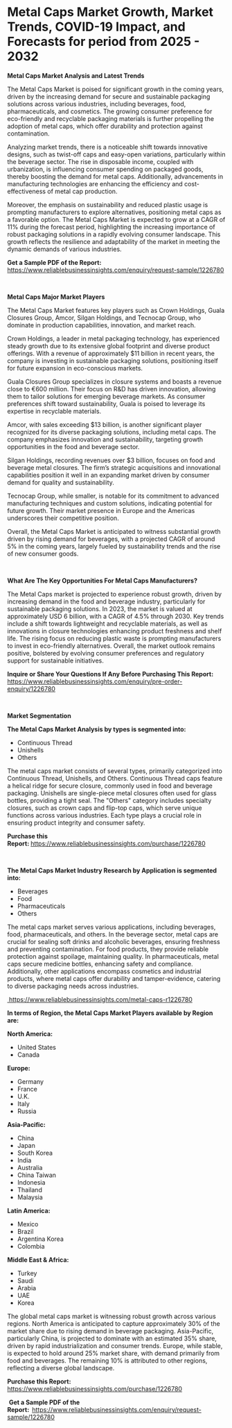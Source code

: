 <p><h1>Metal Caps Market Growth, Market Trends, COVID-19 Impact, and Forecasts for period from 2025 - 2032</h1></p><p><strong>Metal Caps Market Analysis and Latest Trends</strong></p>
<p><p>The Metal Caps Market is poised for significant growth in the coming years, driven by the increasing demand for secure and sustainable packaging solutions across various industries, including beverages, food, pharmaceuticals, and cosmetics. The growing consumer preference for eco-friendly and recyclable packaging materials is further propelling the adoption of metal caps, which offer durability and protection against contamination.</p><p>Analyzing market trends, there is a noticeable shift towards innovative designs, such as twist-off caps and easy-open variations, particularly within the beverage sector. The rise in disposable income, coupled with urbanization, is influencing consumer spending on packaged goods, thereby boosting the demand for metal caps. Additionally, advancements in manufacturing technologies are enhancing the efficiency and cost-effectiveness of metal cap production.</p><p>Moreover, the emphasis on sustainability and reduced plastic usage is prompting manufacturers to explore alternatives, positioning metal caps as a favorable option. The Metal Caps Market is expected to grow at a CAGR of 11% during the forecast period, highlighting the increasing importance of robust packaging solutions in a rapidly evolving consumer landscape. This growth reflects the resilience and adaptability of the market in meeting the dynamic demands of various industries.</p></p>
<p><strong>Get a Sample PDF of the Report:&nbsp;</strong> <a href="https://www.reliablebusinessinsights.com/enquiry/request-sample/1226780?utm_campaign=2278&utm_medium=2&utm_source=Github&utm_content=ia&utm_term=19042025&utm_id=metal-caps">https://www.reliablebusinessinsights.com/enquiry/request-sample/1226780</a></p>
<p>&nbsp;</p>
<p><strong>Metal Caps Major Market Players</strong></p>
<p><p>The Metal Caps Market features key players such as Crown Holdings, Guala Closures Group, Amcor, Silgan Holdings, and Tecnocap Group, who dominate in production capabilities, innovation, and market reach.</p><p>Crown Holdings, a leader in metal packaging technology, has experienced steady growth due to its extensive global footprint and diverse product offerings. With a revenue of approximately $11 billion in recent years, the company is investing in sustainable packaging solutions, positioning itself for future expansion in eco-conscious markets.</p><p>Guala Closures Group specializes in closure systems and boasts a revenue close to €600 million. Their focus on R&D has driven innovation, allowing them to tailor solutions for emerging beverage markets. As consumer preferences shift toward sustainability, Guala is poised to leverage its expertise in recyclable materials.</p><p>Amcor, with sales exceeding $13 billion, is another significant player recognized for its diverse packaging solutions, including metal caps. The company emphasizes innovation and sustainability, targeting growth opportunities in the food and beverage sector.</p><p>Silgan Holdings, recording revenues over $3 billion, focuses on food and beverage metal closures. The firm’s strategic acquisitions and innovational capabilities position it well in an expanding market driven by consumer demand for quality and sustainability.</p><p>Tecnocap Group, while smaller, is notable for its commitment to advanced manufacturing techniques and custom solutions, indicating potential for future growth. Their market presence in Europe and the Americas underscores their competitive position.</p><p>Overall, the Metal Caps Market is anticipated to witness substantial growth driven by rising demand for beverages, with a projected CAGR of around 5% in the coming years, largely fueled by sustainability trends and the rise of new consumer goods.</p></p>
<p>&nbsp;</p>
<p><strong>What Are The Key Opportunities For Metal Caps Manufacturers?</strong></p>
<p><p>The Metal Caps market is projected to experience robust growth, driven by increasing demand in the food and beverage industry, particularly for sustainable packaging solutions. In 2023, the market is valued at approximately USD 6 billion, with a CAGR of 4.5% through 2030. Key trends include a shift towards lightweight and recyclable materials, as well as innovations in closure technologies enhancing product freshness and shelf life. The rising focus on reducing plastic waste is prompting manufacturers to invest in eco-friendly alternatives. Overall, the market outlook remains positive, bolstered by evolving consumer preferences and regulatory support for sustainable initiatives.</p></p>
<p><strong>Inquire or Share Your Questions If Any Before Purchasing This Report:</strong> <a href="https://www.reliablebusinessinsights.com/enquiry/pre-order-enquiry/1226780?utm_campaign=2278&utm_medium=2&utm_source=Github&utm_content=ia&utm_term=19042025&utm_id=metal-caps">https://www.reliablebusinessinsights.com/enquiry/pre-order-enquiry/1226780</a></p>
<p>&nbsp;</p>
<p><strong>Market Segmentation</strong></p>
<p><strong>The Metal Caps Market Analysis by types is segmented into:</strong></p>
<p><ul><li>Continuous Thread</li><li>Unishells</li><li>Others</li></ul></p>
<p><p>The metal caps market consists of several types, primarily categorized into Continuous Thread, Unishells, and Others. Continuous Thread caps feature a helical ridge for secure closure, commonly used in food and beverage packaging. Unishells are single-piece metal closures often used for glass bottles, providing a tight seal. The "Others" category includes specialty closures, such as crown caps and flip-top caps, which serve unique functions across various industries. Each type plays a crucial role in ensuring product integrity and consumer safety.</p></p>
<p><strong>Purchase this Report:&nbsp;</strong><a href="https://www.reliablebusinessinsights.com/purchase/1226780?utm_campaign=2278&utm_medium=2&utm_source=Github&utm_content=ia&utm_term=19042025&utm_id=metal-caps">https://www.reliablebusinessinsights.com/purchase/1226780</a></p>
<p>&nbsp;</p>
<p><strong>The Metal Caps Market Industry Research by Application is segmented into:</strong></p>
<p><ul><li>Beverages</li><li>Food</li><li>Pharmaceuticals</li><li>Others</li></ul></p>
<p><p>The metal caps market serves various applications, including beverages, food, pharmaceuticals, and others. In the beverage sector, metal caps are crucial for sealing soft drinks and alcoholic beverages, ensuring freshness and preventing contamination. For food products, they provide reliable protection against spoilage, maintaining quality. In pharmaceuticals, metal caps secure medicine bottles, enhancing safety and compliance. Additionally, other applications encompass cosmetics and industrial products, where metal caps offer durability and tamper-evidence, catering to diverse packaging needs across industries.</p></p>
<p><a href="https://www.reliablebusinessinsights.com/metal-caps-r1226780?utm_campaign=2278&utm_medium=2&utm_source=Github&utm_content=ia&utm_term=19042025&utm_id=metal-caps">&nbsp;https://www.reliablebusinessinsights.com/metal-caps-r1226780</a></p>
<p><strong>In terms of Region, the Metal Caps Market Players available by Region are:</strong></p>
<p>
    <p> <strong> North America: </strong>
        <ul>
            <li>United States</li>
            <li>Canada</li>
        </ul>
        </p> 
    <p> <strong> Europe: </strong>
        <ul>
            <li>Germany</li>
            <li>France</li>
            <li>U.K.</li>
            <li>Italy</li>
            <li>Russia</li>
        </ul>
        </p> 
    <p> <strong> Asia-Pacific: </strong>
        <ul>
            <li>China</li>
            <li>Japan</li>
            <li>South Korea</li>
            <li>India</li>
            <li>Australia</li>
            <li>China Taiwan</li>
            <li>Indonesia</li>
            <li>Thailand</li>
            <li>Malaysia</li>
        </ul>
        </p> 
    <p> <strong> Latin America: </strong>
        <ul>
            <li>Mexico</li>
            <li>Brazil</li>
            <li>Argentina Korea</li>
            <li>Colombia</li>
        </ul>
        </p> 
    <p> <strong> Middle East & Africa: </strong>
        <ul>
            <li>Turkey</li>
            <li>Saudi</li>
            <li>Arabia</li>
            <li>UAE</li>
            <li>Korea</li>
        </ul>
    </p>
    </p>
<p><p>The global metal caps market is witnessing robust growth across various regions. North America is anticipated to capture approximately 30% of the market share due to rising demand in beverage packaging. Asia-Pacific, particularly China, is projected to dominate with an estimated 35% share, driven by rapid industrialization and consumer trends. Europe, while stable, is expected to hold around 25% market share, with demand primarily from food and beverages. The remaining 10% is attributed to other regions, reflecting a diverse global landscape.</p></p>
<p><strong>Purchase this Report: </strong><a href="https://www.reliablebusinessinsights.com/purchase/1226780?utm_campaign=2278&utm_medium=2&utm_source=Github&utm_content=ia&utm_term=19042025&utm_id=metal-caps">https://www.reliablebusinessinsights.com/purchase/1226780</a></p>
<p>&nbsp;<strong>Get a Sample PDF of the Report:&nbsp;&nbsp;</strong><a href="https://www.reliablebusinessinsights.com/enquiry/request-sample/1226780?utm_campaign=2278&utm_medium=2&utm_source=Github&utm_content=ia&utm_term=19042025&utm_id=metal-caps">https://www.reliablebusinessinsights.com/enquiry/request-sample/1226780</a></p>
<p><strong></strong></p>
<p><p></p><p></p><p></p></p>